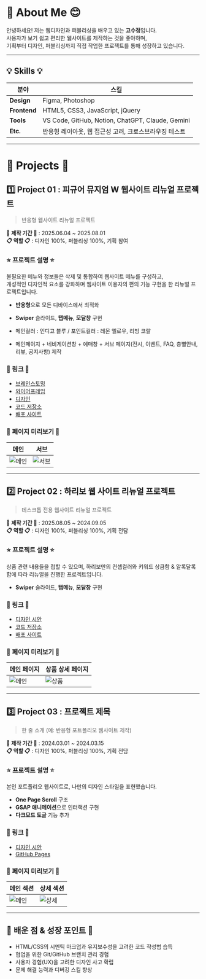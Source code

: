 # 👋 About Me 😊
안녕하세요! 저는 웹디자인과 퍼블리싱을 배우고 있는 **고수정**입니다.  
사용자가 보기 쉽고 편리한 웹사이트를 제작하는 것을 좋아하며,  
기획부터 디자인, 퍼블리싱까지 직접 작업한 프로젝트를 통해 성장하고 있습니다.  

---

## 💡 Skills 💡

| 분야 | 스킬 |
|-----|------|
| **Design** | Figma, Photoshop |
| **Frontend** | HTML5, CSS3, JavaScript, jQuery |
| **Tools** | VS Code, GitHub, Notion, ChatGPT, Claude, Gemini |
| **Etc.** | 반응형 레이아웃, 웹 접근성 고려, 크로스브라우징 테스트 |

---

# 📁 Projects 📁

## 1️⃣ Project 01 : 피규어 뮤지엄 W 웹사이트 리뉴얼 프로젝트
> 반응형 웹사이트 리뉴얼 프로젝트

**📆 제작 기간 📆** : 2025.06.04 ~ 2025.08.01  
**📋 역할 📋** : 디자인 100%, 퍼블리싱 100%, 기획 참여  

### ⭐ 프로젝트 설명 ⭐
불필요한 메뉴와 정보들은 삭제 및 통합하여 웹사이트 메뉴를 구성하고,  
개성적인 디자인적 요소를 강화하며 웹사이트 이용자의 편의 기능 구현을 한 리뉴얼 프로젝트입니다.  

- **반응형**으로 모든 디바이스에서 최적화  
- **Swiper** 슬라이드, **탭메뉴**, **모달창** 구현

- 메인컬러 : 인디고 블루 / 포인트컬러 : 레몬 옐로우, 리빙 코랄
- 메인페이지 + 네비게이션창 + 예매창 + 서브 페이지(전시, 이벤트, FAQ, 층별안내, 리뷰, 공지사항) 제작
  
### 🚀 링크 🚀
- [브레인스토밍](https://www.figma.com/design/IibBAV9dUyuYrgIAvHwrQd/%ED%94%BC%EA%B7%9C%EC%96%B4-%EB%AE%A4%EC%A7%80%EC%97%84-W-%EB%A6%AC%EB%89%B4%EC%96%BC-%ED%94%84%EB%A1%9C%EC%A0%9D%ED%8A%B8?node-id=0-1&p=f&t=xjBToTl3FfzZQUjO-0)
- [와이어프레임](https://www.figma.com/design/IibBAV9dUyuYrgIAvHwrQd/%ED%94%BC%EA%B7%9C%EC%96%B4-%EB%AE%A4%EC%A7%80%EC%97%84-W-%EB%A6%AC%EB%89%B4%EC%96%BC-%ED%94%84%EB%A1%9C%EC%A0%9D%ED%8A%B8?node-id=1-180&p=f&t=xjBToTl3FfzZQUjO-0)
- [디자인](https://www.figma.com/design/IibBAV9dUyuYrgIAvHwrQd/%ED%94%BC%EA%B7%9C%EC%96%B4-%EB%AE%A4%EC%A7%80%EC%97%84-W-%EB%A6%AC%EB%89%B4%EC%96%BC-%ED%94%84%EB%A1%9C%EC%A0%9D%ED%8A%B8?node-id=1-1649&t=xjBToTl3FfzZQUjO-0)
- [코드 저장소](https://github.com/rhtnwjd3335/portfolio2025/blob/main/project001/index.html)
- [배포 사이트](https://rhtnwjd3335.github.io/portfolio2025/project001/)

### 👀 페이지 미리보기 👀
| 메인 | 서브 |
|-----|------|
| ![메인](이미지주소) | ![서브](이미지주소) |

---

## 2️⃣ Project 02 : 하리보 웹 사이트 리뉴얼 프로젝트
> 데스크톱 전용 웹사이트 리뉴얼 프로젝트

**📆 제작 기간 📆** : 2025.08.05 ~ 2024.09.05  
**📋 역할 📋** : 디자인 100%, 퍼블리싱 100%, 기획 전담

### ⭐ 프로젝트 설명 ⭐
상품 관련 내용들을 접할 수 있으며, 하리보만의 컨셉컬러와 키워드 상큼함 & 알록달록함에 따라 리뉴얼을 진행한 프로젝트입니다. 

- **Swiper** 슬라이드, **탭메뉴**, **모달창** 구현

### 🚀 링크 🚀
- [디자인 시안](https://www.figma.com/design/H7vIUYA0mpQ5APvfbtf0Vb/%ED%95%98%EB%A6%AC%EB%B3%B4-%EB%A6%AC%EB%89%B4%EC%96%BC-%ED%94%84%EB%A1%9C%EC%A0%9D%ED%8A%B8?node-id=1-500&p=f&t=xjBToTl3FfzZQUjO-0)
- [코드 저장소](https://github.com/rhtnwjd3335/portfolio2025/blob/main/project002/index.html)
- [배포 사이트](https://rhtnwjd3335.github.io/portfolio2025/project002/)

### 👀 페이지 미리보기 👀
| 메인 페이지 | 상품 상세 페이지 |
|------------|----------------|
| ![메인](이미지주소) | ![상품](이미지주소) |

---

## 3️⃣ Project 03 : 프로젝트 제목
> 한 줄 소개 (예: 반응형 포트폴리오 웹사이트 제작)

**📆 제작 기간 📆** : 2024.03.01 ~ 2024.03.15  
**📋 역할 📋** : 디자인 100%, 퍼블리싱 100%, 기획 전담

### ⭐ 프로젝트 설명 ⭐
본인 포트폴리오 웹사이트로, 나만의 디자인 스타일을 표현했습니다.  

- **One Page Scroll** 구조
- **GSAP 애니메이션**으로 인터랙션 구현
- **다크모드 토글** 기능 추가

### 🚀 링크 🚀
- [디자인 시안](링크)
- [GitHub Pages](링크)

### 👀 페이지 미리보기 👀
| 메인 섹션 | 상세 섹션 |
|----------|-----------|
| ![메인](이미지주소) | ![상세](이미지주소) |

---

## 📌 배운 점 & 성장 포인트 📌
- HTML/CSS의 시멘틱 마크업과 유지보수성을 고려한 코드 작성법 습득
- 협업을 위한 Git/GitHub 브랜치 관리 경험
- 사용자 경험(UX)을 고려한 디자인 사고 확립
- 문제 해결 능력과 디버깅 스킬 향상
